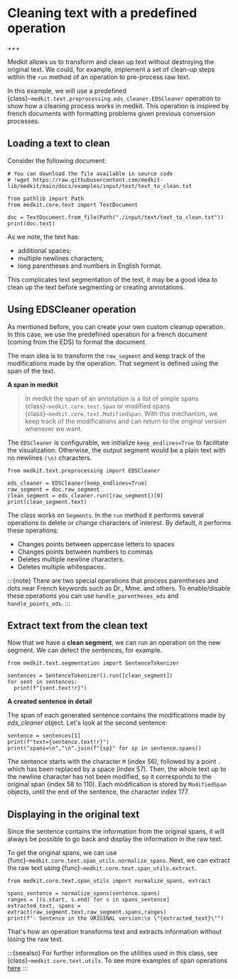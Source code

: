 # Cleaning text with a predefined operation

+++

Medkit allows us to transform and clean up text without destroying the original text. We could, for example, implement a set of clean-up steps within the `run` method of an operation to pre-process raw text.

In this example, we will use a predefined {class}`~medkit.text.preprocessing.eds_cleaner.EDSCleaner` operation to show how a cleaning process works in medkit. This operation is inspired by french documents with formatting problems given previous conversion processes. 

## Loading a text to clean

Consider the following document:

```{code} python
# You can download the file available in source code
# !wget https://raw.githubusercontent.com/medkit-lib/medkit/main/docs/examples/input/text/text_to_clean.txt

from pathlib import Path
from medkit.core.text import TextDocument

doc = TextDocument.from_file(Path("./input/text/text_to_clean.txt"))
print(doc.text)
```
As we note, the text has:
- additional spaces;
- multiple newlines characters;
- long parentheses and numbers in English format.

This complicates text segmentation of the text, it may be a good idea to clean up the text before segmenting or creating annotations.
  
## Using EDSCleaner operation

As mentioned before, you can create your own custom cleanup operation. In this case, we use the predefined operation for a french document (coming from the EDS) to format the document.

The main idea is to transform the `raw_segment` and keep track of the modifications made by the operation. That segment is defined using the span of the text.

**A span in medkit**
> In medkit the span of an annotation is a list of simple spans {class}`~medkit.core.text.Span`  or modified spans {class}`~medkit.core.text.ModifiedSpan`. With this mechanism, we keep track of the modifications and can return to the original version whenever we want.

The `EDSCleaner` is configurable, we initialize `keep_endlines=True` to facilitate the visualization. Otherwise, the output segment would be a plain text with no newlines `(\n)` characters. 


```{code} python
from medkit.text.preprocessing import EDSCleaner

eds_cleaner = EDSCleaner(keep_endlines=True)
raw_segment = doc.raw_segment
clean_segment = eds_cleaner.run([raw_segment])[0]
print(clean_segment.text)

```

The class works on `Segments`. In the `run` method it performs several operations to delete or change characters of interest. By default, it performs these operations:

* Changes points between uppercase letters to spaces
* Changes points between numbers to commas
* Deletes multiple newline characters.
* Deletes multiple whitespaces. 

:::{note}
There are two special operations that process parentheses and dots near French keywords such as Dr., Mme. and others. To enable/disable these operations you can use `handle_parentheses_eds` and `handle_points_eds`.
:::

## Extract text from the clean text

Now that we have a **clean segment**, we can run an operation on the new segment. We can detect the sentences, for example.


```{code} python
from medkit.text.segmentation import SentenceTokenizer

sentences = SentenceTokenizer().run([clean_segment])
for sent in sentences:
  print(f"{sent.text!r}")
```

**A created sentence in detail**

The span of each generated sentence contains the modifications made by *eds_cleaner* object. Let's look at the second sentence:  


```{code} python
sentence = sentences[1]
print(f"text={sentence.text!r}")
print("spans=\n","\n".join(f"{sp}" for sp in sentence.spans))
```

The sentence starts with the character `M` (index 56), followed by a point `.` which has been replaced by a space (index 57). Then, the whole text up to the newline character has not been modified, so it corresponds to the original span (index 58 to 110). Each modification is stored by `ModifiedSpan` objects, until the end of the sentence, the character index 177.

## Displaying in the original text

Since the sentence contains the information from the original spans, it will always be possible to go back and display the information in the raw text. 

To get the original spans, we can use {func}`~medkit.core.text.span_utils.normalize_spans`. Next, we can extract the raw text using {func}`~medkit.core.text.span_utils.extract`. 

```{code} python
from medkit.core.text.span_utils import normalize_spans, extract

spans_sentence = normalize_spans(sentence.spans)
ranges = [(s.start, s.end) for s in spans_sentence]
extracted_text, spans = extract(raw_segment.text,raw_segment.spans,ranges)
print(f"- Sentence in the ORIGINAL version:\n \"{extracted_text}\"")
```

That's how an operation transforms text and extracts information without losing the raw text.  

:::{seealso}
For further information on the utilities used in this class, see {class}`~medkit.core.text.utils`. 
To see more examples of span operations [here](../examples/spans)
:::
